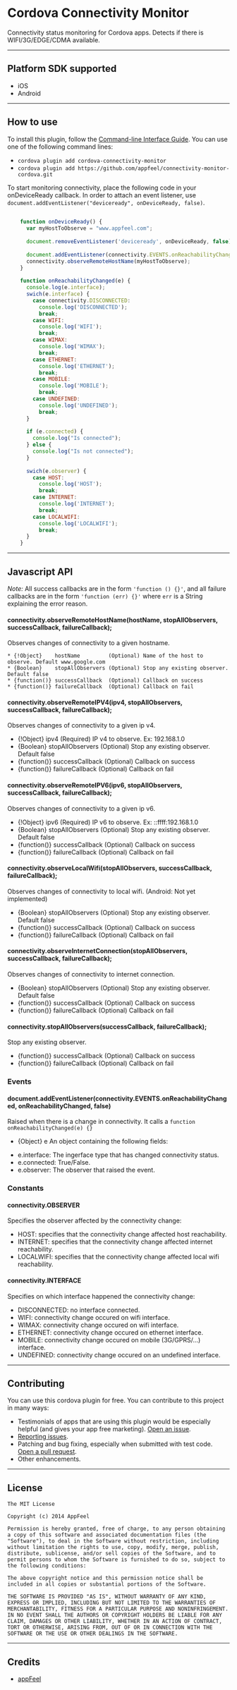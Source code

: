 Cordova Connectivity Monitor
============================

Connectivity status monitoring for Cordova apps. Detects if there is WIFI/3G/EDGE/CDMA available.

---
## Platform SDK supported ##

* iOS
* Android

---
## How to use ##

To install this plugin, follow the [Command-line Interface Guide](http://cordova.apache.org/docs/en/edge/guide_cli_index.md.html#The%20Command-line%20Interface). You can use one of the following command lines:

* `cordova plugin add cordova-connectivity-monitor`
* `cordova plugin add https://github.com/appfeel/connectivity-monitor-cordova.git`

To start monitoring connectivity, place the following code in your onDeviceReady callback. In order to attach an event listener, use `document.addEventListener("deviceready", onDeviceReady, false)`.
```javascript
    
    function onDeviceReady() {
      var myHostToObserve = "www.appfeel.com";
      
      document.removeEventListener('deviceready', onDeviceReady, false);
      
      document.addEventListener(connectivity.EVENTS.onReachabilityChanged, onReachabilityChanged, false)
      connectivity.observeRemoteHostName(myHostToObserve);
    }
    
    function onReachabilityChanged(e) {
      console.log(e.interface);
      swich(e.interface) {
        case connectivity.DISCONNECTED:
          console.log('DISCONNECTED');
          break;
        case WIFI:
          console.log('WIFI');
          break;
        case WIMAX:
          console.log('WIMAX');
          break;
        case ETHERNET:
          console.log('ETHERNET');
          break;
        case MOBILE:
          console.log('MOBILE');
          break;
        case UNDEFINED:
          console.log('UNDEFINED');
          break;
      }
      
      if (e.connected) {
        console.log("Is connected");
      } else {
        console.log("Is not connected");
      }
      
      swich(e.observer) {
        case HOST:
          console.log('HOST');
          break;
        case INTERNET:
          console.log('INTERNET');
          break;
        case LOCALWIFI:
          console.log('LOCALWIFI');
          break;
      }
    }
```


---
## Javascript API ##

*Note:* All success callbacks are in the form `'function () {}'`, and all failure callbacks are in the form `'function (err) {}'` where `err` is a String explaining the error reason.


#### connectivity.observeRemoteHostName(hostName, stopAllObservers, successCallback, failureCallback);
Observes changes of connectivity to a given hostname.

```
* {!Object}    hostName         (Optional) Name of the host to observe. Default www.google.com
* {Boolean}    stopAllObservers (Optional) Stop any existing observer. Default false
* {function()} successCallback  (Optional) Callback on success
* {function()} failureCallback  (Optional) Callback on fail
```

#### connectivity.observeRemoteIPV4(ipv4, stopAllObservers, successCallback, failureCallback);
Observes changes of connectivity to a given ip v4.

* {!Object}    ipv4             (Required) IP v4 to observe. Ex: 192.168.1.0
* {Boolean}    stopAllObservers (Optional) Stop any existing observer. Default false
* {function()} successCallback  (Optional) Callback on success
* {function()} failureCallback  (Optional) Callback on fail


#### connectivity.observeRemoteIPV6(ipv6, stopAllObservers, successCallback, failureCallback);
Observes changes of connectivity to a given ip v6.

* {!Object}    ipv6             (Required) IP v6 to observe. Ex: ::ffff:192.168.1.0
* {Boolean}    stopAllObservers (Optional) Stop any existing observer. Default false
* {function()} successCallback  (Optional) Callback on success
* {function()} failureCallback  (Optional) Callback on fail


#### connectivity.observeLocalWifi(stopAllObservers, successCallback, failureCallback);
Observes changes of connectivity to local wifi. (Android: Not yet implemented)

* {Boolean}    stopAllObservers (Optional) Stop any existing observer. Default false
* {function()} successCallback  (Optional) Callback on success
* {function()} failureCallback  (Optional) Callback on fail


#### connectivity.observeInternetConnection(stopAllObservers, successCallback, failureCallback);
Observes changes of connectivity to internet connection.

* {Boolean}    stopAllObservers (Optional) Stop any existing observer. Default false
* {function()} successCallback  (Optional) Callback on success
* {function()} failureCallback  (Optional) Callback on fail


#### connectivity.stopAllObservers(successCallback, failureCallback);
Stop any existing observer.
 
* {function()} successCallback  (Optional) Callback on success
* {function()} failureCallback  (Optional) Callback on fail


### Events
#### document.addEventListener(connectivity.EVENTS.onReachabilityChanged, onReachabilityChanged, false)
Raised when there is a change in connectivity. It calls a `function onReachabilityChanged(e) {}`

* {Object} e  An object containing the following fields:
- e.interface: The ingerface type that has changed connectivity status.
- e.connected: True/False.
- e.observer:  The observer that raised the event.

### Constants
#### connectivity.OBSERVER
Specifies the observer affected by the connectivity change:

* HOST: specifies that the connectivity change affected host reachability.
* INTERNET: specifies that the connectivity change affected internet reachability.
* LOCALWIFI: specifies that the connectivity change affected local wifi reachability.


#### connectivity.INTERFACE
Specifies on which interface happened the connectivity change:

* DISCONNECTED: no interface connected.
* WIFI: connectivity change occured on wifi interface.
* WIMAX: connectivity change occured on wifi interface.
* ETHERNET: connectivity change occured on ethernet interface.
* MOBILE: connectivity change occured on mobile (3G/GPRS/...) interface.
* UNDEFINED: connectivity change occured on an undefined interface.


---
## Contributing ##
You can use this cordova plugin for free. You can contribute to this project in many ways:
* Testimonials of apps that are using this plugin would be especially helpful (and gives your app free marketing). [Open an issue](https://github.com/appfeel/admob-google-cordova/issues).
* [Reporting issues](https://github.com/appfeel/admob-google-cordova/issues).
* Patching and bug fixing, especially when submitted with test code. [Open a pull request](https://github.com/appfeel/admob-google-cordova/pulls).
* Other enhancements.


---
## License ##
```
The MIT License

Copyright (c) 2014 AppFeel

Permission is hereby granted, free of charge, to any person obtaining a copy of this software and associated documentation files (the "Software"), to deal in the Software without restriction, including without limitation the rights to use, copy, modify, merge, publish, distribute, sublicense, and/or sell copies of the Software, and to permit persons to whom the Software is furnished to do so, subject to the following conditions:

The above copyright notice and this permission notice shall be included in all copies or substantial portions of the Software.

THE SOFTWARE IS PROVIDED "AS IS", WITHOUT WARRANTY OF ANY KIND, EXPRESS OR IMPLIED, INCLUDING BUT NOT LIMITED TO THE WARRANTIES OF MERCHANTABILITY, FITNESS FOR A PARTICULAR PURPOSE AND NONINFRINGEMENT. IN NO EVENT SHALL THE AUTHORS OR COPYRIGHT HOLDERS BE LIABLE FOR ANY CLAIM, DAMAGES OR OTHER LIABILITY, WHETHER IN AN ACTION OF CONTRACT, TORT OR OTHERWISE, ARISING FROM, OUT OF OR IN CONNECTION WITH THE SOFTWARE OR THE USE OR OTHER DEALINGS IN THE SOFTWARE.
```

---
## Credits ##

* [appFeel](http://www.appfeel.com)
